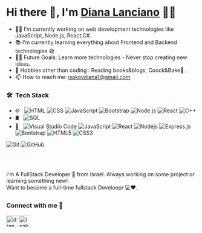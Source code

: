 
<!--
**DianaLanciano/DianaLanciano** is a ✨ _special_ ✨ repository because its `README.md` (this file) appears on your GitHub profile.-->

# Hi there 👋, I'm [Diana Lanciano](https://github.com/DianaLanciano) 👨‍💻

- 👨‍💻 I’m currently working on web development technologies like JavaScript, Node.js, React,C#.
- 📚 I’m currently learning everything about Frontend and Backend technologies 😅
- 💪🏼 Future Goals: Learn more technologies - Never stop creating new ideas.
- 🎿 Hobbies other than coding : Reading books&blogs, Coock&Bake🍰 .
- 📫 How to reach me: isakovdiana1@gmail.com

<h3> 🛠 &nbsp;Tech Stack</h3>


- 🌐 &nbsp;
  ![HTML](https://img.shields.io/badge/-HTML-333333?style=flat&logo=HTML5)
  ![CSS](https://img.shields.io/badge/-CSS-333333?style=flat&logo=CSS3&logoColor=1572B6)
  ![JavaScript](https://img.shields.io/badge/-JavaScript-333333?style=flat&logo=javascript)
  ![Bootstrap](https://img.shields.io/badge/-Bootstrap-333333?style=flat&logo=bootstrap&logoColor=563D7C)
  ![Node.js](https://img.shields.io/badge/-Node.js-333333?style=flat&logo=node.js)
  ![React](https://img.shields.io/badge/-React-333333?style=flat&logo=react)
  ![C++](https://img.shields.io/badge/-C++-black?style=flat-square&logo=c)
- 🛢 &nbsp;
  ![SQL](https://img.shields.io/badge/-SQL-333333?style=flat&logo=SQL)
- 🔧 &nbsp;
![Visual Studio Code](https://img.shields.io/badge/-Visual%20Studio%20Code-333333?style=flat&logo=visual-studio-code&logoColor=007ACC)
![JavaScript](https://img.shields.io/badge/-JavaScript-black?style=flat-square&logo=javascript)
![React](https://img.shields.io/badge/-React-black?style=flat-square&logo=react)
![Nodejs](https://img.shields.io/badge/-Nodejs-black?style=flat-square&logo=Node.js)
![Express.js](https://img.shields.io/badge/-Express-black?style=flat-square&logo=expressjs)
![Bootstrap](https://img.shields.io/badge/-Bootstrap-black?style=flat-square&logo=bootstrap)
![HTML5](https://img.shields.io/badge/-HTML5-black?style=flat-square&logo=html5&logoColor=white)
![CSS3](https://img.shields.io/badge/-CSS3-black?style=flat-square&logo=css3)

![Git](https://img.shields.io/badge/-Git-black?style=flat-square&logo=git)
![GitHub](https://img.shields.io/badge/-GitHub-black?style=flat-square&logo=github)



<br />

<br/>

<p>
I'm A FullStack Developer 🚀 from Israel. Always working on some project or learning something new!
<br/>
Want to become a full-time fullstack Develoepr 💻❤️.
</p>



### Connect with me 📝
[<img align="left" alt="dianaLanciano | LinkedIn" height="30px" src="https://www.flaticon.com/svg/static/icons/svg/1383/1383262.svg"/>][linkedin]
[<img align="left" alt="isakovdiana1 | Gmail" height="30px" src="https://www.flaticon.com/svg/static/icons/svg/281/281786.svg"/>][gmail]


[linkedin]: https://www.linkedin.com/in/diana-lanciano-91590a176/
[gmail]: mailto:isakovdiana1@gmail.com


